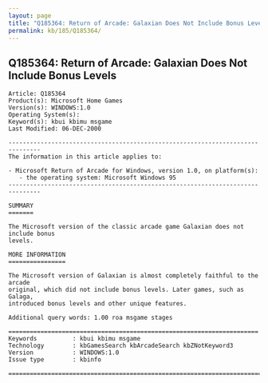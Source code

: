 ```yaml
---
layout: page
title: "Q185364: Return of Arcade: Galaxian Does Not Include Bonus Levels"
permalink: kb/185/Q185364/
---
```


## Q185364: Return of Arcade: Galaxian Does Not Include Bonus Levels

	Article: Q185364
	Product(s): Microsoft Home Games
	Version(s): WINDOWS:1.0
	Operating System(s): 
	Keyword(s): kbui kbimu msgame
	Last Modified: 06-DEC-2000
	
	-------------------------------------------------------------------------------
	The information in this article applies to:
	
	- Microsoft Return of Arcade for Windows, version 1.0, on platform(s):
	   - the operating system: Microsoft Windows 95 
	-------------------------------------------------------------------------------
	
	SUMMARY
	=======
	
	The Microsoft version of the classic arcade game Galaxian does not include bonus
	levels.
	
	MORE INFORMATION
	================
	
	The Microsoft version of Galaxian is almost completely faithful to the arcade
	original, which did not include bonus levels. Later games, such as Galaga,
	introduced bonus levels and other unique features.
	
	Additional query words: 1.00 roa msgame stages
	
	======================================================================
	Keywords          : kbui kbimu msgame 
	Technology        : kbGamesSearch kbArcadeSearch kbZNotKeyword3
	Version           : WINDOWS:1.0
	Issue type        : kbinfo
	
	=============================================================================
	
